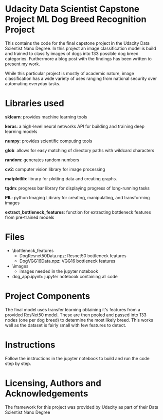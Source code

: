 # Udacity Data Scientist Capstone Project ML Dog Breed Recognition Project
This contains the code for the final capstone project in the Udacity Data Scientist Nano Degree. In this project an image classification model is build and trained to classify images of dogs into 133 possible dog breed categories. Furthermore a blog post with the findings has been written to present my work.

While this particular project is mostly of academic nature, image classification has a wide variety of uses ranging from national security over automating everyday tasks.

# Libraries used
**sklearn**: provides machine learning tools

**keras**: a high-level neural networks API for building and training deep learning models

**numpy**: provides scientific computing tools

**glob**: allows for easy matching of directory paths with wildcard characters

**random**: generates random numbers

**cv2**: computer vision library for image processing

**matplotlib**: library for plotting data and creating graphs.

**tqdm**: progress bar library for displaying progress of long-running tasks

**PIL**: python Imaging Library for creating, manipulating, and transforming images

**extract_bottleneck_features**: function for extracting bottleneck features from pre-trained models

# Files
* \bottleneck_features
  * DogResnet50Data.npz: Resnet50 bottleneck features
  * DogVGG16Data.npz: VGG16 bottleneck features
* \images
  * images needed in the jupyter notebook
* dog_app.ipynb: jupyter notebook containing all code

# Project Components
The final model uses transfer learning obtaining it's features from a provided ResNet50 model. These are then pooled and passed into 133 nodes (one per dog breed) to determine the most likely breed. This works well as the dataset is fairly small with few features to detect.


# Instructions
Follow the instructions in the jupyter notebook to build and run the code step by step.


# Licensing, Authors and Acknowledgements
The framework for this project was provided by Udacity as part of their Data Scientist Nano Degree
